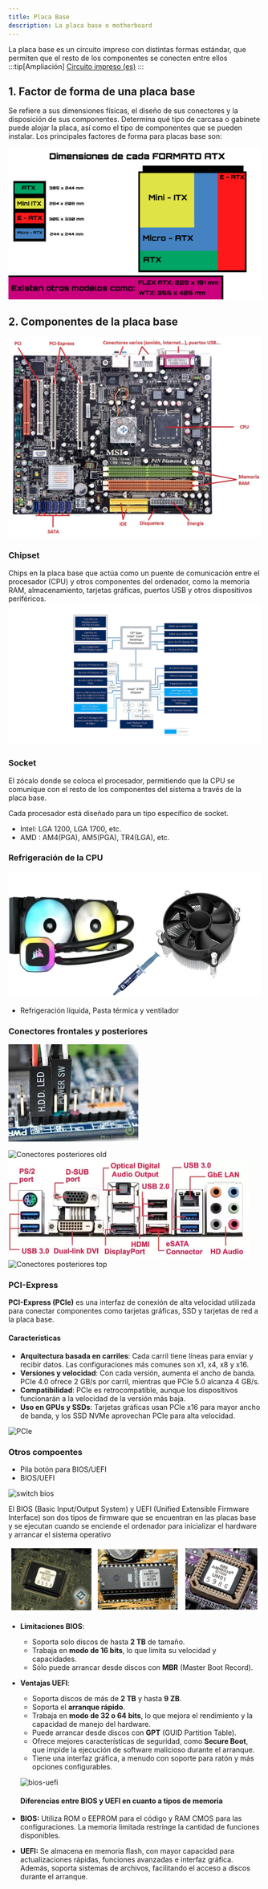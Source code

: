 ```yaml
---
title: Placa Base
description: La placa base o motherboard
---
```



La placa base es un circuito impreso con distintas formas estándar, que permiten que el resto de los componentes se conecten entre ellos
:::tip[Ampliación]
[Circuito impreso (es)](https://fadesaing.com/circuitos-impresos/)
:::

## 1. Factor de forma de una placa base 
Se refiere a sus dimensiones físicas, el diseño de sus conectores y la disposición de sus componentes. Determina qué tipo de carcasa o gabinete puede alojar la placa, así como el tipo de componentes que se pueden instalar. Los principales factores de forma para placas base son:

![Tamaños de placas base](../../../../assets/ut1/placas-sizes.png)


## 2. Componentes de la placa base
![Placa base y sus componentes](../../../../assets/ut1/placa1.jpg)


### Chipset

Chips en la placa base que actúa como un puente de comunicación entre el procesador (CPU) y otros componentes del ordenador, como la memoria RAM, almacenamiento, tarjetas gráficas, puertos USB y otros dispositivos periféricos.
![Chipset 13th gen Z790](../../../../assets/ut1/chipset-Z790.jpg)

### Socket

El zócalo donde se coloca el procesador, permitiendo que la CPU se comunique con el resto de los componentes del sistema a través de la placa base.

Cada procesador está diseñado para un tipo específico de socket.

- Intel: LGA 1200, LGA 1700, etc.
- AMD : AM4(PGA), AM5(PGA), TR4(LGA), etc.

### Refrigeración de la CPU

![Refrigeración líquida](../../../../assets/ut1/liquidRef.webp)

- Refrigeración líquida, Pasta térmica y ventilador

### Conectores frontales y posteriores

![Conectores frontales](../../../../assets/ut1/conectores-frontal.jpg)

![Conectores posteriores old](https://onubaelectronica.es/wp-content/uploads/2020/04/conectores_mainboard.jpg.webp)
![Conectores posteriores](../../../../assets/ut1/conectores-placa-base-trasera.webp)
![Conectores posteriores top](https://acf.geeknetic.es/imgw/imagenes/auto/2022/1/27/l8m-conectoresplacasbase.jpg?f=webp)

### PCI-Express 
**PCI-Express (PCIe)** es una interfaz de conexión de alta velocidad utilizada para conectar componentes como tarjetas gráficas, SSD y tarjetas de red a la placa base. 

#### Características
- **Arquitectura basada en carriles**: Cada carril tiene líneas para enviar y recibir datos. Las configuraciones más comunes son x1, x4, x8 y x16.
- **Versiones y velocidad**: Con cada versión, aumenta el ancho de banda. PCIe 4.0 ofrece 2 GB/s por carril, mientras que PCIe 5.0 alcanza 4 GB/s.
- **Compatibilidad**: PCIe es retrocompatible, aunque los dispositivos funcionarán a la velocidad de la versión más baja.
- **Uso en GPUs y SSDs**: Tarjetas gráficas usan PCIe x16 para mayor ancho de banda, y los SSD NVMe aprovechan PCIe para alta velocidad.

![PCIe](https://vishub.org/pictures/19103.jpeg?style=500)


### Otros compoentes

- Pila botón para BIOS/UEFI
- BIOS/UEFI

![switch bios](https://www.biostar.com.tw/picture/Faq/764/_3.PNG)

El BIOS (Basic Input/Output System) y UEFI (Unified Extensible Firmware Interface) son dos tipos de firmware que se encuentran en las placas base y se ejecutan cuando se enciende el ordenador para inicializar el hardware y arrancar el sistema operativo

![Ejemplo de BIOS](../../../../assets/ut1/bios.png)

- **Limitaciones BIOS**:
  - Soporta solo discos de hasta **2 TB** de tamaño.
  - Trabaja en **modo de 16 bits**, lo que limita su velocidad y capacidades.
  - Sólo puede arrancar desde discos con **MBR** (Master Boot Record).

- **Ventajas UEFI**:
  - Soporta discos de más de **2 TB** y hasta **9 ZB**.
  - Soporta el **arranque rápido**.
  - Trabaja en **modo de 32 o 64 bits**, lo que mejora el rendimiento y la capacidad de manejo del hardware.
  - Puede arrancar desde discos con **GPT** (GUID Partition Table).
  - Ofrece mejores características de seguridad, como **Secure Boot**, que impide la ejecución de software malicioso durante el arranque.
  - Tiene una interfaz gráfica, a menudo con soporte para ratón y más opciones configurables.

  ![bios-uefi](https://i.blogs.es/a68699/bios-vs-uefi/1366_2000.jpg)

  #### Diferencias entre BIOS y UEFI en cuanto a tipos de memoria

- **BIOS:** Utiliza ROM o EEPROM para el código y RAM CMOS para las configuraciones. La memoria limitada restringe la cantidad de funciones disponibles.

- **UEFI:** Se almacena en memoria flash, con mayor capacidad para actualizaciones rápidas, funciones avanzadas e interfaz gráfica. Además, soporta sistemas de archivos, facilitando el acceso a discos durante el arranque.